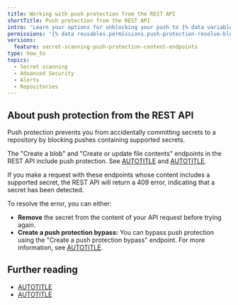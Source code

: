 ```yaml
---
title: Working with push protection from the REST API
shortTitle: Push protection from the REST API
intro: 'Learn your options for unblocking your push to {% data variables.product.prodname_dotcom %} using the REST API if {% data variables.product.prodname_secret_scanning %} detects a secret in the content of your API request.'
permissions: '{% data reusables.permissions.push-protection-resolve-block %}'
versions:
  feature: secret-scanning-push-protection-content-endpoints
type: how_to
topics:
  - Secret scanning
  - Advanced Security
  - Alerts
  - Repositories
---
```


## About push protection from the REST API

Push protection prevents you from accidentally committing secrets to a repository by blocking pushes containing supported secrets.

The "Create a blob" and "Create or update file contents" endpoints in the REST API include push protection. See [AUTOTITLE](/rest/git/blobs?apiVersion=2022-11-28#create-a-blob) and [AUTOTITLE](/rest/repos/contents?apiVersion=2022-11-28#create-or-update-file-contents).

If you make a request with these endpoints whose content includes a supported secret, the REST API will return a 409 error, indicating that a secret has been detected.

To resolve the error, you can either:

* **Remove** the secret from the content of your API request before trying again.
* **Create a push protection bypass:** You can bypass push protection using the "Create a push protection bypass" endpoint. For more information, see [AUTOTITLE](/rest/secret-scanning/secret-scanning?apiVersion=2022-11-28#create-a-push-protection-bypass).

## Further reading

* [AUTOTITLE](/code-security/secret-scanning/working-with-secret-scanning-and-push-protection/working-with-push-protection-from-the-command-line)
* [AUTOTITLE](/code-security/secret-scanning/working-with-secret-scanning-and-push-protection/working-with-push-protection-in-the-github-ui)
